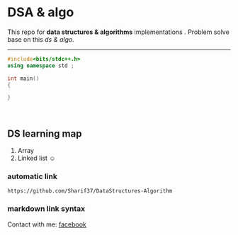 <!--markdown-->
# DSA & algo <br>

This repo for __data structures & algorithms__
implementations . Problem solve base on this _ds & algo._  

---

```c++
#include<bits/stdc++.h>
using namespace std ;

int main()
{

}

``` 
<br/>

## DS learning map 
1. Array 
2. Linked list ☺️


### automatic link 

`https://github.com/Sharif37/DataStructures-Algorithm `


### markdown link syntax

Contact with me: 
 [facebook]( www.facebook.com/sharif7364) <br/>
 

